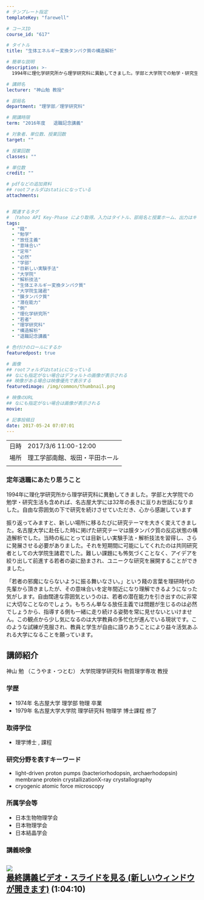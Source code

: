 ```yaml
---
# テンプレート指定
templateKey: "farewell"

# コースID
course_id: "617"

# タイトル
title: "生体エネルギー変換タンパク質の構造解析"

# 簡単な説明
description: >-
  1994年に理化学研究所から理学研究科に異動してきました。学部と大学院での勉学・研究生活も含めれば、名古屋大学には32年の長きに亘りお世話になりました。自由な雰囲気の下で研究を続けさせていただき、心から感謝しています 振り返ってみますと、新しい場所に移るたびに研究テーマを大きく変えてきました。名古屋大学に赴任した時に掲げた研究テーマは膜タンパク質の反応状態の構造解析でした。当時の私にとって ....

# 講師名
lecturer: "神山勉 教授"

# 部局名
department: "理学部／理学研究科"

# 開講時限
term: "2016年度	退職記念講義"

# 対象者、単位数、授業回数
target: ""

# 授業回数
classes: ""

# 単位数
credit: ""

# pdfなどの追加資料
## rootフォルダはstaticになっている
attachments:


# 関連するタグ
# （Yahoo API Key-Phase により取得。入力はタイトル、部局名と授業ホーム、出力はキーフレーズ（tags））
tags:
  - "餞"
  - "勉学"
  - "放任主義"
  - "意味合い"
  - "定年"
  - "必然"
  - "学部"
  - "目新しい実験手法"
  - "大学院"
  - "解析技法"
  - "生体エネルギー変換タンパク質"
  - "大学院生諸君"
  - "膜タンパク質"
  - "潜在能力"
  - "側"
  - "理化学研究所"
  - "若者"
  - "理学研究科"
  - "構造解析"
  - "退職記念講義"

# 色付けのロールにするか
featuredpost: true

# 画像
## rootフォルダはstaticになっている
## なにも指定がない場合はデフォルトの画像が表示される
## 映像がある場合は映像優先で表示する
featuredimage: /img/common/thumbnail.png

# 映像のURL
## なにも指定がない場合は画像が表示される
movie: 

# 記事投稿日
date: 2017-05-24 07:07:01
---
```


|   |   |
|---|---|
| 日時 | 2017/3/6  11:00-12:00 |
| 場所 | 理工学部南館、坂田・平田ホール |
|   |   |


### 定年退職にあたり思うこと

1994年に理化学研究所から理学研究科に異動してきました。学部と大学院での勉学・研究生活も含めれば、名古屋大学には32年の長きに亘りお世話になりました。自由な雰囲気の下で研究を続けさせていただき、心から感謝しています

振り返ってみますと、新しい場所に移るたびに研究テーマを大きく変えてきました。名古屋大学に赴任した時に掲げた研究テーマは膜タンパク質の反応状態の構造解析でした。当時の私にとっては目新しい実験手法・解析技法を習得し、さらに発展させる必要がありました。それを短期間に可能にしてくれたのは共同研究者としての大学院生諸君でした。難しい課題にも怖気づくことなく、アイデアを絞り出して前進する若者の姿に励まされ、ユニークな研究を展開することができました。

「若者の邪魔にならないように振る舞いなさい。」という餞の言葉を理研時代の先輩から頂きましたが、その意味合いを定年間近になり理解できるようになった気がします。自由闊達な雰囲気というのは、若者の潜在能力を引き出すのに非常に大切なことなのでしょう。もちろん単なる放任主義では問題が生じるのは必然でしょうから、指導する側も一緒に走り続ける姿勢を常に見せないといけません。この観点から少し気になるのは大学教員の多忙化が進んでいる現状です。このような試練が克服され、教員と学生が自由に語りあうことにより益々活気あふれる大学になることを願っています。


## 講師紹介

神山 勉 （こうやま・つとむ） 大学院理学研究科 物質理学専攻 教授

### 学歴

* 1974年 名古屋大学 理学部 物理 卒業
* 1979年 名古屋大学大学院 理学研究科 物理学 博士課程 修了

### 取得学位

* 理学博士 , 課程

### 研究分野を表すキーワード

* light-driven proton pumps (bacteriorhodopsin, archaerhodopsin) membrane protein crystallizationX-ray crystallography
* cryogenic atomic force microscopy

### 所属学会等

* 日本生物物理学会
* 日本物理学会
* 日本結晶学会


### 講義映像

<a href="https://nuvideo.media.nagoya-u.ac.jp/embed/30a9420051f36dd305c2a213e5e7bf0453319aa5/autostart/true/caption/true" target="blank">![](https://ocw.nagoya-u.jp/files/617/3547.jpg) <br />最終講義ビデオ・スライドを見る (新しいウィンドウが開きます)</a> (1:04:10)
-----